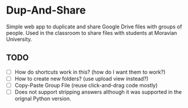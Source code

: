 Dup-And-Share
=============

Simple web app to duplicate and share Google Drive files with groups of people. Used in the
classroom to share files with students at Moravian University.

TODO
----

- [ ] How do shortcuts work in this? (how do I want them to work?)
- [ ] How to create new folders? (use upload view instead?)
- [ ] Copy-Paste Group File (reuse click-and-drag code mostly)
- [ ] Does not support stripping answers although it was supported in the orignal Python version.
